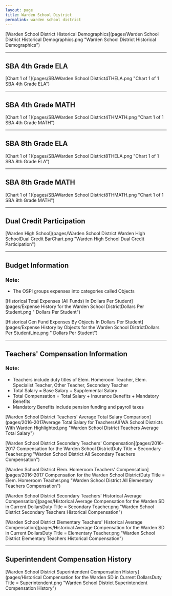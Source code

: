 ```yaml
---
layout: page
title: Warden School District
permalink: warden school district
---
```



[Warden School District Historical Demographics](pages/Warden School District Historical Demographics.png "Warden School District Historical Demographics")

___

## SBA 4th Grade ELA

[Chart 1 of 1](pages/SBAWarden School District4THELA.png "Chart 1 of 1 SBA 4th Grade ELA")


___

## SBA 4th Grade MATH

[Chart 1 of 1](pages/SBAWarden School District4THMATH.png "Chart 1 of 1 SBA 4th Grade MATH")


___

## SBA 8th Grade ELA

[Chart 1 of 1](pages/SBAWarden School District8THELA.png "Chart 1 of 1 SBA 8th Grade ELA")


___

## SBA 8th Grade MATH

[Chart 1 of 1](pages/SBAWarden School District8THMATH.png "Chart 1 of 1 SBA 8th Grade MATH")


___

## Dual Credit Participation

[Warden High School](pages/Warden School District Warden High SchoolDual Credit BarChart.png "Warden High School Dual Credit Participation")


___

## Budget Information
### Note:
- The OSPI groups expenses into categories called Objects

[Historical Total Expenses (All Funds) In Dollars Per Student](pages/Expense History for the Warden School DistrictDollars Per Student.png " Dollars Per Student")

[Historical Gen Fund Expenses By Objects In Dollars Per Student](pages/Expense History by Objects for the Warden School DistrictDollars Per StudentLine.png " Dollars Per Student")


___

## Teachers' Compensation Information
### Note:
- Teachers include duty titles of Elem. Homeroom Teacher, Elem. Specialist Teacher, Other Teacher, Secondary Teacher
- Total Salary = Base Salary + Supplemental Salary
- Total Compensation = Total Salary + Insurance Benefits + Mandatory Benefits
- Mandatory Benefits include pension funding and payroll taxes

[Warden School District Teachers' Average Total Salary Comparison](pages/2016-2017Average Total Salary for TeachersAll WA School Districts With Warden Highlighted.png "Warden School District Teachers Average Total Salary")

[Warden School District Secondary Teachers' Compensation](pages/2016-2017 Compensation for the Warden School DistrictDuty Title = Secondary Teacher.png "Warden School District All Secondary Teachers Compensation")

[Warden School District Elem. Homeroom Teachers' Compensation](pages/2016-2017 Compensation for the Warden School DistrictDuty Title = Elem. Homeroom Teacher.png "Warden School District All Elementary Teachers Compensation")

[Warden School District Secondary Teachers' Historical Average Compensation](pages/Historical Average Compensation for the Warden SD in Current DollarsDuty Title = Secondary Teacher.png "Warden School District Secondary Teachers Historical Compensation")

[Warden School District Elementary Teachers' Historical Average Compensation](pages/Historical Average Compensation for the Warden SD in Current DollarsDuty Title = Elementary Teacher.png "Warden School District Elementary Teachers Historical Compensation")


___

## Superintendent Compensation History

[Warden School District Superintendent Compensation History](pages/Historical Compensation for the Warden SD in Current DollarsDuty Title = Superintendent.png "Warden School District Superintendent Compensation History")

